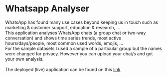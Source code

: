 # Whatsapp Analyser

WhatsApp has found many use cases beyond keeping us in touch such as marketing & customer support, education & research, ... <br> 
This application analyses WhatsApp chats (a group chat or two-way conversation) and shows time series trends, most active hours/days/people, most common used words, emojis, ...<br> For the sample datasets I used a sample of a particular group but the names were changed for privacy. However you can upload your chat/s and got your own analysis. <br> <br> The deployed (live) application can be found on this [link](https://whatsapp-chatanalyser.herokuapp.com)
